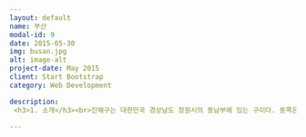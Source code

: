 ```yaml
---
layout: default
name: 부산
modal-id: 9
date: 2015-05-30
img: busan.jpg
alt: image-alt
project-date: May 2015
client: Start Bootstrap
category: Web Development

description:
 <h3>1. 소개</h3><br>진해구는 대한민국 경상남도 창원시의 동남부에 있는 구이다. 동쪽은 부산광역시 강서구와 북쪽은 성산구, 진해시와 접하고, 서쪽은 마산만을 사이에 두고 마산합포구와 마주하며, 남쪽은 진해만을 사이에 두고 거제시와 마주한다. 한국 전쟁 당시 1950년부터 한국군과 UN군의 해군기지로 사용되면서 대한민국 해군의 중심기지로 자리잡았다. 진행항은 대한민국 해군의 모항이고, 해군 사관학교와 여러 사령부가 위치하고 있으며, 군항도시와 벚꽃축제로 유명하다.<br><br><h3>2. 위치</h3><br><P align><img src="진해.png"></P><br>경상남도 창원시 남동부에 위치하고 있다.<br><br><h3>3. 여행지</h3><br><img src="용추폭포.jpg"><br><h4>" 용추폭포 "</h4><br>여기에 흐르는 물의 맑기가 구슬같이 흰 바위들과 어울려 물이 흐른다기 보다는 바위가 흐른다는 느낌을 준다. 이 기암괴석을 이름하여 왕룡츄라 하듯이 흡사 하늘에서 내려온 용이 누웅있는 형상이다. 지금도 가끔씩 용녀가 내려와 목욕을 한다고 믿어지고 있을 정도이니 그 신비스런 경관을 상상할 수 있다. 이곳을 옥계동이라 부르며 용추폭포로 시작하여 아홉군데의 아름다운 경치가 있으니 이를 옥계구곡이라 부르는데 다움과 같다. <br><br> 1. 와룡추  2. 무송암  3. 탁령뇌  4. 고실탄  5. 일사대  6. 추월담  7. 청풍협  8. 귀유연  9. 농완계<br><br>용추폭포는 가평읍에서 북서쪽으로 계곡을 따라 6km 쯤 올라간 곳에 위치하며, 폭포가 있는 주차장(조옥동)에서 북서로 이어지는 계곡을 따라 올라가면 장장 10km가 넘는 계곡이 올라갈 수록 새로운 맛을 느끼게 한다. <br>특히 입구에서 30분쯤 올라간 지점의 크게 휘어져 들어간 굽이가 아름답다. 암벽과 능선을 바짝 끼고 굽이쳐 흐르는 물살이 보기 좋고 자연 풀장을 이룬 탕이 지나가는 사람을 부른다. 이후로도 올라가면서 펼쳐지는 정경이 각각 특이한 멋을 나타내고 있고 인적이 드물기 때문에 호젓한 맛을 즐길 수 있다.<br><br><br><br><P align></P><br>동남쪽 바닷가에 어마어마한 규모의 신항만이 들어서면서 생긴 해안산책로. 2015년까지 총 30선석의 컨테이너 부두가 들어선다. 기존 부산항의 선석이 22개인 것을 감안하면 부산항보다 더 큰 항구가 또 하나 생기는 셈이다. 거대한 컨테이너선이 접안하려면 선석하나가 수백 미터는 되어야 하니 30개 선석이면 얼마나 큰 부두인지 짐작이 갈 것이다. 진해와 부산 강서구 앞바다를 매립해서 만들어지는 신항만은 항만배후부지를 포함해 약 2천 8백 핵타르트에 달한다. 서해안의 간척사업 못지않은 새로운 국토가 생겨나고 있는 것이다. 산항만은 '부산 신항'으로 불리지만 실제로 차지하고 있는 영역은 진해가 훨씬 넓다. 그리고 부산 가덕도와 거제도를 잇는 길이 8.2 킬로미터의 거가대교도 진해 앞바다를 지나고 있어서 머지않아 진해는 조용하고 비밀스러운 해변에서 가장 활발한 무역기지이자 아름답고 세련된 해안 관광지로 거듭나게 될 것이다.<br><br><br><br><img src="흰돌매공원.jpg"><br><h4>" 흰돌메공원 "</h4><br>경남 진해시는 2007년 20일 오후 웅동 남문 휴게소(영길 해안도로변) 인근 천연림에 조성한 흰돌메공원 및 웅비대 개장식을 가졌다. 이날 개정된 흰돌메 공원은 73여미터의 산림면적에 진입로 72m(너비 1.8m)와 등산로 1.6km가 개설되고 92개소의 경관조명이 설치돼 있다. 또 맥문동과 단풍나무 등 모두 25종류 3만 3천여그루의 초화류 및 수목도 식재돼있다.<br><br><br><br><img src="흰여울길.jpg"><br><h4>" 흰여울길 "</h4><br>영도는 선사시대 조개무덤부터 봉래산 산신할매까지 문화와 역사가 남아있는 곳이다. 신선이 노닐던 신선동, 청학동 등 아름다운 자연환경을 즐길 수 있을 뿐만 아니라, 해녀할머니들이 물질해서 잡아온 싱싱한 해산물도 즉석에서 맛볼수 있다. 작은 제주라고 불릴 만큼 제주인들이 많이 살기도 한다. 지금은 영도 대교, 부산 대교, 남항 대교, 부산항대교까지 총 4개의 다리로 연결되어있어 섬이라고 하지만 교통이 매우 편리하다. 그 중에서도 남항을 끼고 있는 흰여울길은 따듯한 남쪽나라 느낌을 한껏 느낄 수 있는 매력적인 장소이다. 정겨운 골목길이 끝난 뒤 이어지는 절영 해안산로는 중리해변까지 해안을 따라 오르락내리락 할 수 있는 예쁜 조약돌길이다.<br><br><br><br><h3>4. 먹거리</h3><br><br><img src="고추장불고기정식.png">고추장 불고기 정식<br><br><br><img src="꼬치.png">숯불 닭꼬치<br><br><br><img src="순대야채볶음.png">순대야채볶음<br><br><br><img src="전.png">해물파전<br><br><br>

---
```

